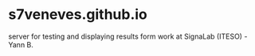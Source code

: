 # s7veneves.github.io
server for testing and displaying results form work at SignaLab (ITESO) - Yann B.
